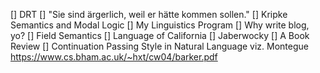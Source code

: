 [] DRT
[] "Sie sind ärgerlich, weil er hätte kommen sollen."
[] Kripke Semantics and Modal Logic
[] My Linguistics Program
[] Why write blog, yo?
[] Field Semantics
[] Language of California
[] Jaberwocky
[] A Book Review
[] Continuation Passing Style in Natural Language viz. Montegue
   https://www.cs.bham.ac.uk/~hxt/cw04/barker.pdf
